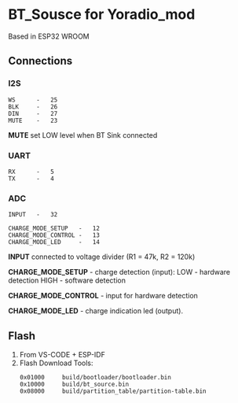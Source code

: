 
# BT_Sousce for Yoradio_mod

Based in ESP32 WROOM

## Connections
### I2S
~~~
WS      -   25
BLK     -   26
DIN     -   27
MUTE    -   23
~~~

__MUTE__ set LOW level when BT Sink connected

### UART
~~~
RX      -   5
TX      -   4
~~~

### ADC
~~~
INPUT   -   32

CHARGE_MODE_SETUP   -   12
CHARGE_MODE_CONTROL -   13
CHARGE_MODE_LED     -   14 
~~~

__INPUT__ connected to voltage divider (R1 = 47k, R2 = 120k)

__CHARGE_MODE_SETUP__ - charge detection (input):
LOW - hardware detection
HIGH - software detection

__CHARGE_MODE_CONTROL__ -   input for hardware detection

__CHARGE_MODE_LED__ - charge indication led (output).

## Flash

1. From VS-CODE + ESP-IDF
2. Flash Download Tools:
    ~~~
    0x01000     build/bootloader/bootloader.bin
    0x10000     build/bt_source.bin
    0x08000     build/partition_table/partition-table.bin
    ~~~